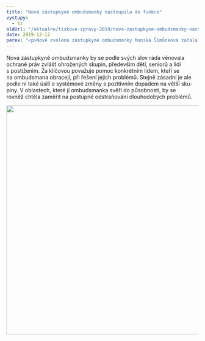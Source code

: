 ```yaml
---
title: "Nová zástupkyně ombudsmanky nastoupila do funkce"
vystupy:
  - tz
oldUrl: "/aktualne/tiskove-zpravy-2019/nova-zastupkyne-ombudsmanky-nastoupila-do-funkce"
date: 2019-12-12
perex: "<p>Nově zvolená zástupkyně ombudsmanky Monika Šimůnková začala od pondělí 9. 12. vykonávat svou funkci. V brněnské kanceláři se bude nejprve do konce roku seznamovat se všemi oblastmi a agendami, kterým se veřejný ochránce práv věnuje, s metodou práce a vnitřním chodem instituce. V lednu se pak samostatně ujme části působnosti, kterou jí ombudsmanka Anna Šabatová svěří.</p>"
---
```


<!-- imported from the old website -->

<p class="MsoNormal"><span lang="CS">Nová zástupkyně ombudsmanky by se podle svých
slov ráda věnovala ochraně práv zvlášť ohrožených skupin, především dětí,
seniorů a lidí s postižením. Za klíčovou považuje pomoc konkrétním lidem,
kteří se na ombudsmana obracejí, při řešení jejich problémů. Stejně zásadní je
ale podle ní také úsilí o systémové změny s pozitivním dopadem na větší
skupiny. V oblastech, které jí ombudsmanka svěří do působnosti, by se rovněž chtěla zaměřit na postupné odstraňování dlouhodobých problémů.</span></p><p class="MsoNormal"><img src="/uploads-import/uploads/RTEmagicC_Sabatova-Simunkova.jpg.jpg" width="600" height="600" alt="" /></p>
